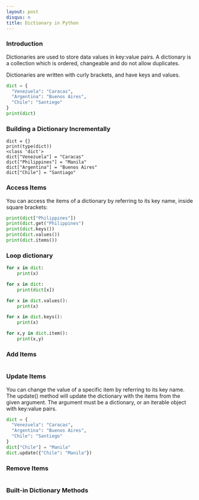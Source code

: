 ```yaml
---
layout: post
disqus: n
title: Dictionary in Python
---
```


### Introduction

Dictionaries are used to store data values in key:value pairs. A dictionary is a collection which is ordered, changeable and do not allow duplicates.

Dictionaries are written with curly brackets, and have keys and values.

```python
dict = {
  "Venezuela": "Caracas",
  "Argentina": "Buenos Aires",
  "Chile": "Santiego"
}
print(dict)
```

### Building a Dictionary Incrementally

```
dict = {}
print(type(dict))
<class 'dict'>
dict["Venezuela"] = "Caracas"
dict["Philippines"] = "Manila"
dict["Argentina"] = "Buenos Aires"
dict["Chile"] = "Santiago"
```

### Access Items

You can access the items of a dictionary by referring to its key name, inside square brackets:

```python
print(dict["Philippines"])
print(dict.get("Philippines")
print(dict.keys())
print(dict.values())
print(dict.items())
```

### Loop dictionary

```python
for x in dict:
    print(x)

for x in dict:
    print(dict[x])

for x in dict.values():
    print(x)

for x in dict.keys():
    print(x)

for x,y in dict.item():
    print(x,y)    
```    
### Add Items

```python
```

### Update Items
You can change the value of a specific item by referring to its key name.
The update() method will update the dictionary with the items from the given argument. The argument must be a dictionary, or an iterable object with key:value pairs.

```python
dict = {
  "Venezuela": "Caracas",
  "Argentina": "Buenos Aires",
  "Chile": "Santiego"
}
dict["Chile"] = "Manila"
dict.update({"Chile": "Manila"})
```

### Remove Items
```python
```

### Built-in Dictionary Methods
```python
```

